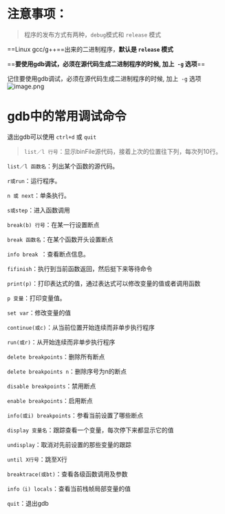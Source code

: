# 注意事项：
>程序的发布方式有两种，`debug`模式和 `release` 模式
>
==Linux gcc/g++==出来的二进制程序，**默认是 `release` 模式**
>
==**要使用gdb调试，必须在源代码生成二进制程序的时候, 加上` -g`  选项**==

记住要使用gdb调试，必须在源代码生成二进制程序的时候, 加上` -g`  选项
![image.png](https://image-1311137268.cos.ap-chengdu.myqcloud.com/SiYuan/20230315181006.png)




# gdb中的常用调试命令
退出gdb可以使用 `ctrl+d` 或 `quit`
>`list／l 行号`：显示binFile源代码，接着上次的位置往下列，每次列10行。
>
`list／l 函数名`：列出某个函数的源代码。
>
`r或run`：运行程序。
>
`n 或 next`：单条执行。
>
`s或step`：进入函数调用
>
`break(b) 行号`：在某一行设置断点
>
`break 函数名`：在某个函数开头设置断点
>
`info break `：查看断点信息。
>
`fifinish`：执行到当前函数返回，然后挺下来等待命令
>
`print(p)`：打印表达式的值，通过表达式可以修改变量的值或者调用函数
>
`p 变量`：打印变量值。
>
`set var`：修改变量的值
>
`continue(或c)`：从当前位置开始连续而非单步执行程序
>
`run(或r)`：从开始连续而非单步执行程序
>
`delete breakpoints`：删除所有断点
>
`delete breakpoints n`：删除序号为n的断点
>
`disable breakpoints`：禁用断点
>
`enable breakpoints`：启用断点
>
`info(或i) breakpoints`：参看当前设置了哪些断点
>
`display 变量名`：跟踪查看一个变量，每次停下来都显示它的值
>
`undisplay`：取消对先前设置的那些变量的跟踪
>
`until X行号`：跳至X行
>
`breaktrace(或bt)`：查看各级函数调用及参数
>
`info（i) locals`：查看当前栈帧局部变量的值
>
`quit`：退出gdb
